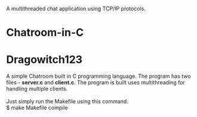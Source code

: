 A multithreaded chat application using TCP/IP protocols.

# Chatroom-in-C
# Dragowitch123

A simple Chatroom built in C programming language. The program has two files - <b>server.c</b> and <b>client.c</b>. The program is built uses multithreading for handling multiple clients.
<br/> <br/>
Just simply run the Makefile using this command.
<br>
$ make Makefile compile
<br/>
